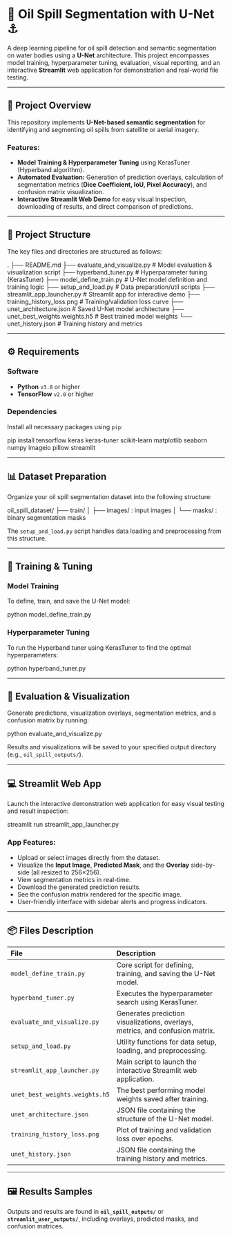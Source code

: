 # 🌊 Oil Spill Segmentation with U-Net ⚓

A deep learning pipeline for oil spill detection and semantic segmentation on water bodies using a **U-Net** architecture. This project encompasses model training, hyperparameter tuning, evaluation, visual reporting, and an interactive **Streamlit** web application for demonstration and real-world file testing.

---

## 🎯 Project Overview

This repository implements **U-Net-based semantic segmentation** for identifying and segmenting oil spills from satellite or aerial imagery.

### Features:
- **Model Training & Hyperparameter Tuning** using KerasTuner (Hyperband algorithm).
- **Automated Evaluation:** Generation of prediction overlays, calculation of segmentation metrics (**Dice Coefficient, IoU, Pixel Accuracy**), and confusion matrix visualization.
- **Interactive Streamlit Web Demo** for easy visual inspection, downloading of results, and direct comparison of predictions.

---

## 📂 Project Structure

The key files and directories are structured as follows:

.
├── README.md
├── evaluate_and_visualize.py         # Model evaluation & visualization script
├── hyperband_tuner.py                # Hyperparameter tuning (KerasTuner)
├── model_define_train.py             # U-Net model definition and training logic
├── setup_and_load.py                 # Data preparation/util scripts
├── streamlit_app_launcher.py         # Streamlit app for interactive demo
├── training_history_loss.png         # Training/validation loss curve
├── unet_architecture.json            # Saved U-Net model architecture
├── unet_best_weights.weights.h5      # Best trained model weights
└── unet_history.json                 # Training history and metrics

---

## ⚙️ Requirements

### Software
- **Python** `v3.8` or higher
- **TensorFlow** `v2.0` or higher

### Dependencies
Install all necessary packages using `pip`:

pip install tensorflow keras keras-tuner scikit-learn matplotlib seaborn numpy imageio pillow streamlit

---

## 📊 Dataset Preparation

Organize your oil spill segmentation dataset into the following structure:

oil_spill_dataset/
├── train/
│   ├── images/ : input images
│   └── masks/  : binary segmentation masks

The `setup_and_load.py` script handles data loading and preprocessing from this structure.

---

## 🚀 Training & Tuning

### Model Training
To define, train, and save the U-Net model:

python model_define_train.py

### Hyperparameter Tuning
To run the Hyperband tuner using KerasTuner to find the optimal hyperparameters:

python hyperband_tuner.py

---

## 🔬 Evaluation & Visualization

Generate predictions, visualization overlays, segmentation metrics, and a confusion matrix by running:

python evaluate_and_visualize.py

Results and visualizations will be saved to your specified output directory (e.g., `oil_spill_outputs/`).

---

## 💻 Streamlit Web App

Launch the interactive demonstration web application for easy visual testing and result inspection:

streamlit run streamlit_app_launcher.py

### App Features:
- Upload or select images directly from the dataset.
- Visualize the **Input Image**, **Predicted Mask**, and the **Overlay** side-by-side (all resized to 256×256).
- View segmentation metrics in real-time.
- Download the generated prediction results.
- See the confusion matrix rendered for the specific image.
- User-friendly interface with sidebar alerts and progress indicators.

---

## 📦 Files Description

| File | Description |
| :--- | :--- |
| `model_define_train.py` | Core script for defining, training, and saving the U-Net model. |
| `hyperband_tuner.py` | Executes the hyperparameter search using KerasTuner. |
| `evaluate_and_visualize.py` | Generates prediction visualizations, overlays, metrics, and confusion matrix. |
| `setup_and_load.py` | Utility functions for data setup, loading, and preprocessing. |
| `streamlit_app_launcher.py` | Main script to launch the interactive Streamlit web application. |
| `unet_best_weights.weights.h5` | The best performing model weights saved after training. |
| `unet_architecture.json` | JSON file containing the structure of the U-Net model. |
| `training_history_loss.png` | Plot of training and validation loss over epochs. |
| `unet_history.json` | JSON file containing the training history and metrics. |

---

## 🖼️ Results Samples

Outputs and results are found in **`oil_spill_outputs/`** or **`streamlit_user_outputs/`**, including overlays, predicted masks, and confusion matrices.
